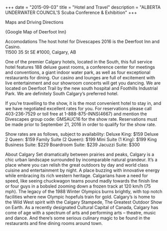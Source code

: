 +++
date        = "2015-09-03"
title       = "Hotel and Travel"
description = "ALBERTA UNDERWATER COUNCIL'S Scuba Conference & Exhibition"
+++

Maps and Driving Directions

{Google Map of Deerfoot Inn}

Accomodations
The host hotel for Divescapes 2016 is the Deerfoot Inn and Casino.  
11500 35 St SE #1000, Calgary, AB

One of the premier Calgary hotels, located in the South, this full service hotel features 188 deluxe guest rooms, a conference center for meetings and conventions, a giant indoor water park, as well as four exceptional restaurants for dining. Our casino and lounges are full of excitement with live entertainment and our showroom concerts will get you dancing. We are located on Deerfoot Trail by the new south hospital and Foothills Industrial Park. We are definitely South Calgary’s preferred hotel.

If you’re travelling to the show, it is the most convenient hotel to stay in, and we have negotiated excellent rates for you.
For reservations please call 403-236-7529 or toll free at 1-888-875-INNS(4667) and mention the Divescapes group code: GMSAUC16 for the show rate.  Reservations must be made prior to September 21, 2016 in order to qualify for the show rate.

Show rates are as follows, subject to availability:
Deluxe King: $159
Deluxe 2 Queen: $159
Family Suite (2 Queen): $199
Mini Suite (1 King): $199
King Business Suite: $229
Boardroom Suite: $239
Jacuzzi Suite: $300

About Calgary
Set dramatically between prairies and peaks, Calgary is a chic urban landscape surrounded by incomparable natural grandeur. It’s a place where you can relish the great outdoors by day and world class cuisine and entertainment by night. A place buzzing with innovative energy while embracing its rich western heritage.
Calgarians have a need for speed, like seeing chuckwagon teams pound madly towards the finish line or four guys in a bobsled zooming down a frozen track at 120 km/h (75 mph). The legacy of the 1988 Winter Olympics burns brightly, with top notch facilities where new Olympic hopefuls train for gold. Calgary’s is home to the Wild West spirit with the Calgary Stampede, The Greatest Outdoor Show on Earth.
As a recently designated Cultural Capital of Canada, Calgary has come of age with a spectrum of arts and performing arts – theatre, music and dance. And there’s some serious culinary magic to be found in the restaurants and fine dining rooms around town.
